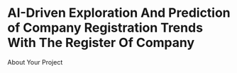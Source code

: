 # AI-Driven Exploration And Prediction of Company Registration Trends With The Register Of Company
About Your Project
